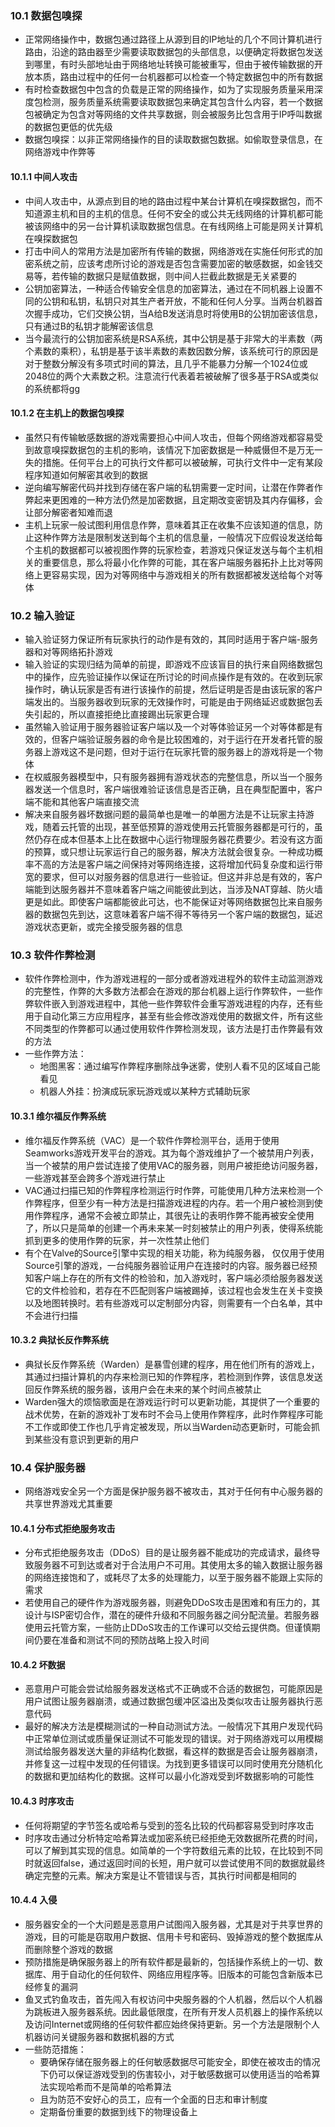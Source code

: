 ### 10.1 数据包嗅探

- 正常网络操作中，数据包通过路径上从源到目的IP地址的几个不同计算机进行路由，沿途的路由器至少需要读取数据包的头部信息，以便确定将数据包发送到哪里，有时头部地址由于网络地址转换可能被重写，但由于被传输数据的开放本质，路由过程中的任何一台机器都可以检查一个特定数据包中的所有数据
- 有时检查数据包中包含的负载是正常的网络操作，如为了实现服务质量采用深度包检测，服务质量系统需要读取数据包来确定其包含什么内容，若一个数据包被确定为包含对等网络的文件共享数据，则会被服务比包含用于IP呼叫数据的数据包更低的优先级
- 数据包嗅探：以非正常网络操作的目的读取数据包数据。如偷取登录信息，在网络游戏中作弊等

#### 10.1.1 中间人攻击

- 中间人攻击中，从源点到目的地的路由过程中某台计算机在嗅探数据包，而不知道源主机和目的主机的信息。任何不安全的或公共无线网络的计算机都可能被该网络中的另一台计算机读取数据包信息。在有线网络上可能是网关计算机在嗅探数据包
- 打击中间人的常用方法是加密所有传输的数据，网络游戏在实施任何形式的加密系统之前，应该考虑所讨论的游戏是否包含需要加密的敏感数据，如金钱交易等，若传输的数据只是赋值数据，则中间人拦截此数据是无关紧要的
- 公钥加密算法，一种适合传输安全信息的加密算法，通过在不同机器上设置不同的公钥和私钥，私钥只对其生产者开放，不能和任何人分享。当两台机器首次握手成功，它们交换公钥，当A给B发送消息时将使用B的公钥加密该信息，只有通过B的私钥才能解密该信息
- 当今最流行的公钥加密系统是RSA系统，其中公钥是基于非常大的半素数（两个素数的乘积），私钥是基于该半素数的素数因数分解，该系统可行的原因是对于整数分解没有多项式时间的算法，且几乎不能暴力分解一个1024位或2048位的两个大素数之积。注意流行代表着若被破解了很多基于RSA或类似的系统都将gg

#### 10.1.2 在主机上的数据包嗅探

- 虽然只有传输敏感数据的游戏需要担心中间人攻击，但每个网络游戏都容易受到故意嗅探数据包的主机的影响，该情况下加密数据是一种威慑但不是万无一失的措施。任何平台上的可执行文件都可以被破解，可执行文件中一定有某段程序知道如何解密其收到的数据
- 逆向编写解密代码并找到存储在客户端的私钥需要一定时间，让潜在作弊者作弊起来更困难的一种方法仍然是加密数据，且定期改变密钥及其内存偏移，会让部分解密者知难而退
- 主机上玩家一般试图利用信息作弊，意味着其正在收集不应该知道的信息，防止这种作弊方法是限制发送到每个主机的信息量，一般情况下应假设发送给每个主机的数据都可以被视图作弊的玩家检查，若游戏只保证发送与每个主机相关的重要信息，那么将最小化作弊的可能，其在客户端服务器拓扑上比对等网络上更容易实现，因为对等网络中与游戏相关的所有数据都被发送给每个对等体

### 10.2 输入验证

- 输入验证努力保证所有玩家执行的动作是有效的，其同时适用于客户端-服务器和对等网络拓扑游戏
- 输入验证的实现归结为简单的前提，即游戏不应该盲目的执行来自网络数据包中的操作，应先验证操作以保证在所讨论的时间点操作是有效的。在收到玩家操作时，确认玩家是否有进行该操作的前提，然后证明是否是由该玩家的客户端发出的。当服务器收到玩家的无效操作时，可能是由于网络延迟或数据包丢失引起的，所以直接拒绝比直接踢出玩家更合理
- 虽然输入验证用于服务器验证客户端以及一个对等体验证另一个对等体都是有效的，但客户端验证服务器的命令是比较困难的，对于运行在开发者托管的服务器上游戏这不是问题，但对于运行在玩家托管的服务器上的游戏将是一个物体
- 在权威服务器模型中，只有服务器拥有游戏状态的完整信息，所以当一个服务器发送一个信息时，客户端很难验证该信息是否正确，且在典型配置中，客户端不能和其他客户端直接交流
- 解决来自服务器坏数据问题的最简单也是唯一的单圈方法是不让玩家主持游戏，随着云托管的出现，甚至低预算的游戏使用云托管服务器都是可行的，虽然仍存在成本但基本上比在数据中心运行物理服务器花费要少。若没有这方面的预算，或只想让玩家运行自己的服务器，解决方法就会很复杂。一种成功概率不高的方法是客户端之间保持对等网络连接，这将增加代码复杂度和运行带宽的要求，但可以对服务器的信息进行一些验证。但这并非总是有效的，客户端能到达服务器并不意味着客户端之间能彼此到达，当涉及NAT穿越、防火墙更是如此。即使客户端都能彼此可达，也不能保证对等网络数据包比来自服务器的数据包先到达，这意味着客户端不得不等待另一个客户端的数据包，延迟游戏状态更新，或完全接受服务器的信息

### 10.3 软件作弊检测

- 软件作弊检测中，作为游戏进程的一部分或者游戏进程外的软件主动监测游戏的完整性，作弊的大多数方法都会在游戏的那台机器上运行作弊软件，一些作弊软件嵌入到游戏进程中，其他一些作弊软件会重写游戏进程的内存，还有些用于自动化第三方应用程序，甚至有些会修改游戏使用的数据文件，所有这些不同类型的作弊都可以通过使用软件作弊检测发现，该方法是打击作弊最有效的方法
- 一些作弊方法：
  - 地图黑客：通过编写作弊程序删除战争迷雾，使别人看不见的区域自己能看见
  - 机器人外挂：扮演成玩家玩游戏或以某种方式辅助玩家

#### 10.3.1 维尔福反作弊系统

- 维尔福反作弊系统（VAC）是一个软件作弊检测平台，适用于使用Seamworks游戏开发平台的游戏。其为每个游戏维护了一个被禁用户列表，当一个被禁的用户尝试连接了使用VAC的服务器，则用户被拒绝访问服务器，一些游戏甚至会跨多个游戏进行禁止
- VAC通过扫描已知的作弊程序检测运行时作弊，可能使用几种方法来检测一个作弊程序，但至少有一种方法是扫描游戏进程的内存。若一个用户被检测到使用作弊程序，通常不会被立即禁止，其很先让的表明作弊不能再被安全使用了，所以只是简单的创建一个再未来某一时刻被禁止的用户列表，使得系统能抓到更多的使用作弊的玩家，并一次性禁止他们
- 有个在Valve的Source引擎中实现的相关功能，称为纯服务器， 仅仅用于使用Source引擎的游戏，一台纯服务器验证用户在连接时的内容。服务器已经预知客户端上存在的所有文件的检验和，加入游戏时，客户端必须给服务器发送它的文件检验和，若存在不匹配则客户端被踢掉，该过程也会发生在关卡变换以及地图转换时。若有些游戏可以定制部分内容，则需要有一个白名单，其中不会进行扫描

#### 10.3.2 典狱长反作弊系统

- 典狱长反作弊系统（Warden）是暴雪创建的程序，用在他们所有的游戏上，其通过扫描计算机的内存来检测已知的作弊程序，若检测到作弊，该信息发送回反作弊系统的服务器，该用户会在未来的某个时间点被禁止
- Warden强大的烦恼歌面是在游戏运行时可以更新功能，其提供了一个重要的战术优势，在新的游戏补丁发布时不会马上使用作弊程序，此时作弊程序可能不工作或即使工作也几乎肯定被发现，所以当Warden动态更新时，可能会抓到某些没有意识到更新的用户

### 10.4 保护服务器

- 网络游戏安全另一个方面是保护服务器不被攻击，其对于任何有中心服务器的共享世界游戏尤其重要

#### 10.4.1 分布式拒绝服务攻击

- 分布式拒绝服务攻击（DDoS）目的是让服务器不能成功的完成请求，最终导致服务器不可到达或者对于合法用户不可用。其使用太多的输入数据让服务器的网络连接饱和了，或耗尽了太多的处理能力，以至于服务器不能跟上实际的需求
- 若使用自己的硬件作为游戏服务器，则避免DDoS攻击是困难和有压力的，其设计与ISP密切合作，潜在的硬件升级和不同服务器之间分配流量。若服务器使用云托管方案，一些防止DDoS攻击的工作课可以交给云提供商。但谨慎期间仍要在准备和测试不同的预防战略上投入时间

#### 10.4.2 坏数据

- 恶意用户可能会尝试给服务器发送格式不正确或不合适的数据包，可能原因是用户试图让服务器崩溃，或通过数据包缓冲区溢出及类似攻击让服务器执行恶意代码
- 最好的解决方法是模糊测试的一种自动测试方法。一般情况下其用户发现代码中正常单位测试或质量保证测试不可能发现的错误。对于网络游戏可以用模糊测试给服务器发送大量的非结构化数据，看这样的数据是否会让服务器崩溃，并修复这一过程中发现的任何错误。为找到更多错误可以同时使用充分随机化的数据和更加结构化的数据。这样可以最小化游戏受到坏数据影响的可能性

#### 10.4.3 时序攻击

- 任何将期望的字节签名或哈希与受到的签名比较的代码都容易受到时序攻击
- 时序攻击通过分析特定哈希算法或加密系统已经拒绝无效数据所花费的时间，可以了解到其实现的信息。如简单的一个字符数组元素的比较，在比较到不同时就返回false，通过返回时间的长短，用户就可以尝试使用不同的数据就最终确定完整的元素。解决方案是让不管错误与否，其执行时间都是相同的

#### 10.4.4 入侵

- 服务器安全的一个大问题是恶意用户试图闯入服务器，尤其是对于共享世界的游戏，目的可能是窃取用户数据、信用卡号和密码、毁掉游戏的整个数据库从而删除整个游戏的数据
- 预防措施是确保服务器上的所有软件都是最新的，包括操作系统上的一切、数据库、用于自动化的任何软件、网络应用程序等。旧版本的可能包含新版本已经修复的漏洞
- 鱼叉式钓鱼攻击，首先闯入有权访问中央服务器的个人机器，然后以个人机器为跳板进入服务器系统。因此最低限度，在所有开发人员机器上的操作系统以及访问Internet或网络的任何软件都应始终保持更新。另一个方法是限制个人机器访问关键服务器和数据机器的方式
- 一些防范措施：
  - 要确保存储在服务器上的任何敏感数据尽可能安全，即使在被攻击的情况下仍可以保证游戏受到的伤害较小，对于敏感数据可以使用适当的哈希算法实现哈希而不是简单的哈希算法
  - 且为防范不安好心的员工，应有一个全面的日志和审计制度
  - 定期备份重要的数据到线下的物理设备上